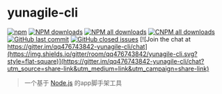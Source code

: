 # yunagile-cli

[![npm](https://img.shields.io/npm/v/yunagile.svg?maxAge=3600&style=flat-square)](https://www.npmjs.com/package/yunagile)
[![NPM downloads](https://img.shields.io/npm/dm/yunagile.svg?style=flat-square)](https://npmjs.org/package/yunagile)
[![NPM all downloads](https://img.shields.io/npm/dt/yunagile.svg?style=flat-square)](https://npmjs.org/package/yunagile)
[![CNPM all downloads](http://npm.taobao.org/badge/d/yunagile.svg?style=flat-square)](https://npm.taobao.org/package/yunagile)
[![GitHub last commit](https://img.shields.io/github/last-commit/qq476743842/yunagile-cli.svg?style=flat-square)](https://github.com/qq476743842/yunagile-cli/commits/dev)
[![GitHub closed issues](https://img.shields.io/github/issues-closed/qq476743842/yunagile-cli.svg?style=flat-square)](https://github.com/qq476743842/yunagile-cli/issues?utf8=%E2%9C%93&q=)
[![Join the chat at https://gitter.im/qq476743842-yunagile-cli/chat](https://img.shields.io/gitter/room/qq476743842/yunagile-cli.svg?style=flat-square)](https://gitter.im/qq476743842-yunagile-cli/chat?utm_source=share-link&utm_medium=link&utm_campaign=share-link)

> 一个基于 [Node.js](https://nodejs.org/en/) 的app脚手架工具
